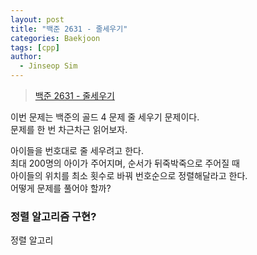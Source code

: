 ```yaml
---
layout: post
title: "백준 2631 - 줄세우기"
categories: Baekjoon
tags: [cpp]
author:
  - Jinseop Sim
---
```

> [백준 2631 - 줄세우기](https://www.acmicpc.net/problem/2631)

이번 문제는 백준의 골드 4 문제 줄 세우기 문제이다.  
문제를 한 번 차근차근 읽어보자.  

아이들을 번호대로 줄 세우려고 한다.  
최대 200명의 아이가 주어지며, 순서가 뒤죽박죽으로 주어질 때  
아이들의 위치를 최소 횟수로 바꿔 번호순으로 정렬해달라고 한다.  
어떻게 문제를 풀어야 할까?  

### 정렬 알고리즘 구현?
정렬 알고리
